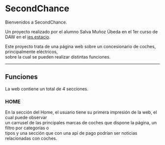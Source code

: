 <h1>SecondChance</h1>

<p style="text-align: justify">Bienvenidos a SecondChance.<br>
  
Un proyecto realizado por el alumno Salva Muñoz Úbeda en el 1er curso de DAW en el <a href="https://portal.edu.gva.es/iestacio/">ies.estacio</a>.<br>
  
Este proyecto trata de una página web sobre un concesionario de coches, principalmente eléctricos,<br> sobre la cual se pueden realizar distintas funciones.</p>
<hr>
  
 <h2>Funciones</h2>
 
 <p>La web contiene un total de 4 secciones.<p>
  
 <h3>HOME</h3>
 <p>En la sección del Home, el usuario tiene su primera impresión de la web, el cual puede observar<br>
 un carrusel de las principales marcas de coches que dispone la página, un filtro por categorías o<br>
 tipos y una sección que con una api de pago podrían ser noticias relacionadas con coches.</p>
